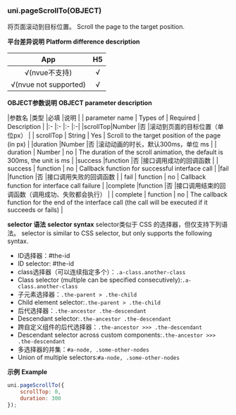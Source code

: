 ### uni.pageScrollTo(OBJECT)

将页面滚动到目标位置。
Scroll the page to the target position.

**平台差异说明**
**Platform difference description**

|App|H5|
|:-:|:-:|
|√(nvue不支持)|√|
|√(nvue not supported)|√|

**OBJECT参数说明**
**OBJECT parameter description**

|参数名		|类型			|必填	|说明	|
| parameter name | Types of | Required | Description |
|:-				|:-				|:-		|:-|
|scrollTop|Number		|否		|滚动到页面的目标位置（单位px）			|
| scrollTop      | String   | Yes      | Scroll to the target position of the page (in px) |
|duration	|Number		|否		|滚动动画的时长，默认300ms，单位 ms			|
| duration       | Number   | no       | The duration of the scroll animation, the default is 300ms, the unit is ms |
|success	|function	|否		|接口调用成功的回调函数				|
| success        | function | no       | Callback function for successful interface call  |
|fail			|function	|否		|接口调用失败的回调函数			|
| fail           | function | no       | Callback function for interface call failure  |
|complete	|function	|否		|接口调用结束的回调函数（调用成功、失败都会执行）	|
| complete       | function | no       | The callback function for the end of the interface call (the call will be executed if it succeeds or fails) |

**selector 语法**
**selector syntax**
selector类似于 CSS 的选择器，但仅支持下列语法。
selector is similar to CSS selector, but only supports the following syntax.

- ID选择器：#the-id
- ID selector: #the-id
- class选择器（可以连续指定多个）：`.a-class.another-class`
- Class selector (multiple can be specified consecutively):`.a-class.another-class`
- 子元素选择器：`.the-parent > .the-child`
- Child element selector:`.the-parent > .the-child`
- 后代选择器：`.the-ancestor .the-descendant`
- Descendant selector:`.the-ancestor .the-descendant`
- 跨自定义组件的后代选择器：`.the-ancestor >>> .the-descendant`
- Descendant selector across custom components:`.the-ancestor >>> .the-descendant`
- 多选择器的并集：`#a-node, .some-other-nodes`
- Union of multiple selectors:`#a-node, .some-other-nodes`

**示例**
**Example**

```javascript
uni.pageScrollTo({
	scrollTop: 0,
	duration: 300
});
```

